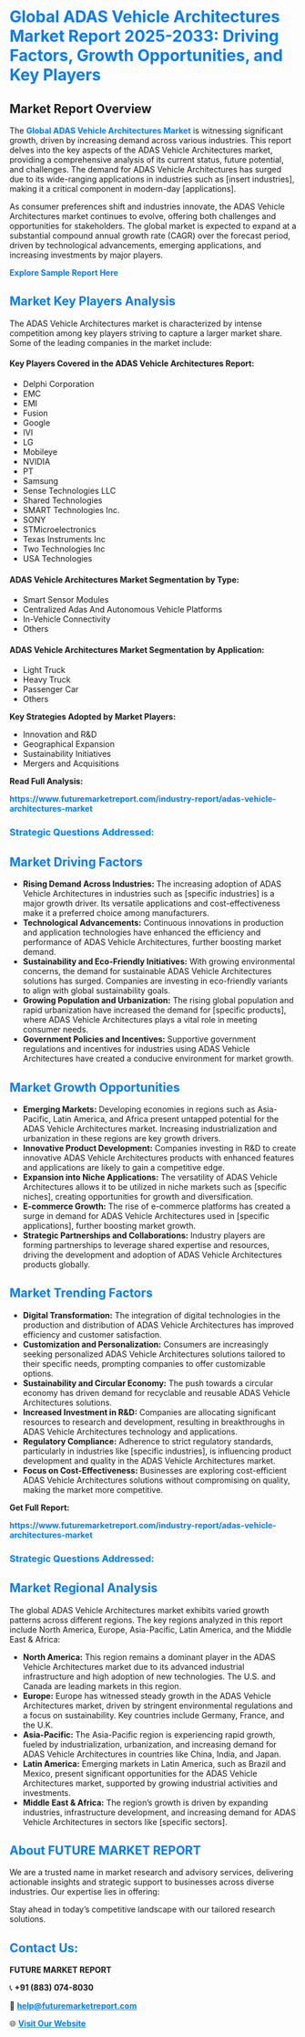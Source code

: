 <h1 style="color: #007BFF;">Global ADAS Vehicle Architectures Market Report 2025-2033: Driving Factors, Growth Opportunities, and Key Players</h1>

<section id="overview">
<h2>Market Report Overview</h2>
<p>The <a href="https://www.futuremarketreport.com/industry-report/adas-vehicle-architectures-market" style="color: #007BFF; text-decoration: none;"><strong>Global ADAS Vehicle Architectures Market</strong></a> is witnessing significant growth, driven by increasing demand across various industries. This report delves into the key aspects of the ADAS Vehicle Architectures market, providing a comprehensive analysis of its current status, future potential, and challenges. The demand for ADAS Vehicle Architectures has surged due to its wide-ranging applications in industries such as [insert industries], making it a critical component in modern-day [applications].</p>
<p>As consumer preferences shift and industries innovate, the ADAS Vehicle Architectures market continues to evolve, offering both challenges and opportunities for stakeholders. The global market is expected to expand at a substantial compound annual growth rate (CAGR) over the forecast period, driven by technological advancements, emerging applications, and increasing investments by major players.</p>
</section>

<section id="overview">
<p><a href="https://www.futuremarketreport.com/request-sample/reportId=55454" style="color: #007BFF; text-decoration: none;"><strong>Explore Sample Report Here</strong></a></p>
</section>

<section id="key-players">
<h2 style="color: #007BFF;">Market Key Players Analysis</h2>
<p>The ADAS Vehicle Architectures market is characterized by intense competition among key players striving to capture a larger market share. Some of the leading companies in the market include:</p>
<h4>Key Players Covered in the ADAS Vehicle Architectures Report:</h4>
<ul><li>Delphi Corporation</li><li>EMC</li><li>EMI</li><li>Fusion</li><li>Google</li><li>IVI</li><li>LG</li><li>Mobileye</li><li>NVIDIA</li><li>PT</li><li>Samsung</li><li>Sense Technologies LLC</li><li>Shared Technologies</li><li>SMART Technologies Inc.</li><li>SONY</li><li>STMicroelectronics</li><li>Texas Instruments Inc</li><li>Two Technologies Inc</li><li>USA Technologies</li></ul>
<h4>ADAS Vehicle Architectures Market Segmentation by Type:</h4>
<ul><li>Smart Sensor Modules</li><li>Centralized Adas And Autonomous Vehicle Platforms</li><li>In-Vehicle Connectivity</li><li>Others</li></ul>

<h4>ADAS Vehicle Architectures Market Segmentation by Application:</h4>
<ul><li>Light Truck</li><li>Heavy Truck</li><li>Passenger Car</li><li>Others</li></ul>
<p><strong>Key Strategies Adopted by Market Players:</strong></p>
<ul>
<li>Innovation and R&D</li>
<li>Geographical Expansion</li>
<li>Sustainability Initiatives</li>
<li>Mergers and Acquisitions</li>
</ul>
</section>

<section>
<p><strong>Read Full Analysis: </strong></p><a href="https://www.futuremarketreport.com/industry-report/adas-vehicle-architectures-market" style="color: #007BFF; text-decoration: none;"><strong>https://www.futuremarketreport.com/industry-report/adas-vehicle-architectures-market</strong></a>
<h3 style="color: #007BFF;">Strategic Questions Addressed:</h3>
</section>

<section id="driving-factors">
<h2 style="color: #007BFF;">Market Driving Factors</h2>
<ul>
<li><strong>Rising Demand Across Industries:</strong> The increasing adoption of ADAS Vehicle Architectures in industries such as [specific industries] is a major growth driver. Its versatile applications and cost-effectiveness make it a preferred choice among manufacturers.</li>
<li><strong>Technological Advancements:</strong> Continuous innovations in production and application technologies have enhanced the efficiency and performance of ADAS Vehicle Architectures, further boosting market demand.</li>
<li><strong>Sustainability and Eco-Friendly Initiatives:</strong> With growing environmental concerns, the demand for sustainable ADAS Vehicle Architectures solutions has surged. Companies are investing in eco-friendly variants to align with global sustainability goals.</li>
<li><strong>Growing Population and Urbanization:</strong> The rising global population and rapid urbanization have increased the demand for [specific products], where ADAS Vehicle Architectures plays a vital role in meeting consumer needs.</li>
<li><strong>Government Policies and Incentives:</strong> Supportive government regulations and incentives for industries using ADAS Vehicle Architectures have created a conducive environment for market growth.</li>
</ul>
</section>

<section id="growth-opportunities">
<h2 style="color: #007BFF;">Market Growth Opportunities</h2>
<ul>
<li><strong>Emerging Markets:</strong> Developing economies in regions such as Asia-Pacific, Latin America, and Africa present untapped potential for the ADAS Vehicle Architectures market. Increasing industrialization and urbanization in these regions are key growth drivers.</li>
<li><strong>Innovative Product Development:</strong> Companies investing in R&D to create innovative ADAS Vehicle Architectures products with enhanced features and applications are likely to gain a competitive edge.</li>
<li><strong>Expansion into Niche Applications:</strong> The versatility of ADAS Vehicle Architectures allows it to be utilized in niche markets such as [specific niches], creating opportunities for growth and diversification.</li>
<li><strong>E-commerce Growth:</strong> The rise of e-commerce platforms has created a surge in demand for ADAS Vehicle Architectures used in [specific applications], further boosting market growth.</li>
<li><strong>Strategic Partnerships and Collaborations:</strong> Industry players are forming partnerships to leverage shared expertise and resources, driving the development and adoption of ADAS Vehicle Architectures products globally.</li>
</ul>
</section>

<section id="trending-factors">
<h2 style="color: #007BFF;">Market Trending Factors</h2>
<ul>
<li><strong>Digital Transformation:</strong> The integration of digital technologies in the production and distribution of ADAS Vehicle Architectures has improved efficiency and customer satisfaction.</li>
<li><strong>Customization and Personalization:</strong> Consumers are increasingly seeking personalized ADAS Vehicle Architectures solutions tailored to their specific needs, prompting companies to offer customizable options.</li>
<li><strong>Sustainability and Circular Economy:</strong> The push towards a circular economy has driven demand for recyclable and reusable ADAS Vehicle Architectures solutions.</li>
<li><strong>Increased Investment in R&D:</strong> Companies are allocating significant resources to research and development, resulting in breakthroughs in ADAS Vehicle Architectures technology and applications.</li>
<li><strong>Regulatory Compliance:</strong> Adherence to strict regulatory standards, particularly in industries like [specific industries], is influencing product development and quality in the ADAS Vehicle Architectures market.</li>
<li><strong>Focus on Cost-Effectiveness:</strong> Businesses are exploring cost-efficient ADAS Vehicle Architectures solutions without compromising on quality, making the market more competitive.</li>
</ul>
</section>

<section>
<p><strong>Get Full Report: </strong></p><a href="https://www.futuremarketreport.com/industry-report/adas-vehicle-architectures-market" style="color: #007BFF; text-decoration: none;"><strong>https://www.futuremarketreport.com/industry-report/adas-vehicle-architectures-market</strong></a>
<h3 style="color: #007BFF;">Strategic Questions Addressed:</h3>
</section>


<section id="regional-analysis">
<h2 style="color: #007BFF;">Market Regional Analysis</h2>
<p>The global ADAS Vehicle Architectures market exhibits varied growth patterns across different regions. The key regions analyzed in this report include North America, Europe, Asia-Pacific, Latin America, and the Middle East & Africa:</p>
<ul>
<li><strong>North America:</strong> This region remains a dominant player in the ADAS Vehicle Architectures market due to its advanced industrial infrastructure and high adoption of new technologies. The U.S. and Canada are leading markets in this region.</li>
<li><strong>Europe:</strong> Europe has witnessed steady growth in the ADAS Vehicle Architectures market, driven by stringent environmental regulations and a focus on sustainability. Key countries include Germany, France, and the U.K.</li>
<li><strong>Asia-Pacific:</strong> The Asia-Pacific region is experiencing rapid growth, fueled by industrialization, urbanization, and increasing demand for ADAS Vehicle Architectures in countries like China, India, and Japan.</li>
<li><strong>Latin America:</strong> Emerging markets in Latin America, such as Brazil and Mexico, present significant opportunities for the ADAS Vehicle Architectures market, supported by growing industrial activities and investments.</li>
<li><strong>Middle East & Africa:</strong> The region’s growth is driven by expanding industries, infrastructure development, and increasing demand for ADAS Vehicle Architectures in sectors like [specific sectors].</li>
</ul>
</section>

<footer>
<h2 style="color: #007BFF;">About FUTURE MARKET REPORT</h2>
<p>We are a trusted name in market research and advisory services, delivering actionable insights and strategic support to businesses across diverse industries. Our expertise lies in offering:</p>

<p>Stay ahead in today’s competitive landscape with our tailored research solutions.</p>

<h2 style="color: #007BFF;">Contact Us:</h2>
<p><strong>FUTURE MARKET REPORT</strong></p>
<p>📞 <strong>+91 (883) 074-8030</strong></p>
<p>📧 <strong><a href="mailto:help@futuremarketreport.com" style="color: #007BFF;">help@futuremarketreport.com</a></strong></p>
<p>🌐 <strong><a href="https://www.futuremarketreport.com/" style="color: #007BFF;">Visit Our Website</a></strong></p>
</footer>